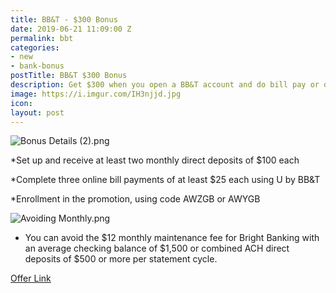 ```yaml
---
title: BB&T - $300 Bonus
date: 2019-06-21 11:09:00 Z
permalink: bbt
categories:
- new
- bank-bonus
postTitle: BB&T $300 Bonus
description: Get $300 when you open a BB&T account and do bill pay or direct deposit
image: https://i.imgur.com/IH3njjd.jpg
icon: 
layout: post
---
```


![Bonus Details (2).png](/uploads/Bonus%20Details%20(2).png)

\*Set up and receive at least two monthly direct deposits of $100 each

\*Complete three online bill payments of at least $25 each using U by BB&T

\*Enrollment in the promotion, using code AWZGB or AWYGB

![Avoiding Monthly.png](/uploads/Avoiding%20Monthly.png)

* You can avoid the $12 monthly maintenance fee for Bright Banking with an average checking balance of $1,500 or combined ACH direct deposits of $500 or more per statement cycle.

[Offer Link](https://www.bbt.com/sites/bbtdotcom/sp/personalchecking/1905/ppc/brightbanking/300/default.html?CampIDMaj=AWZ&CampIDMin=GB&ReferralSource=IL&cmpid=ddahh_psm_exp_awzgb201905003)

